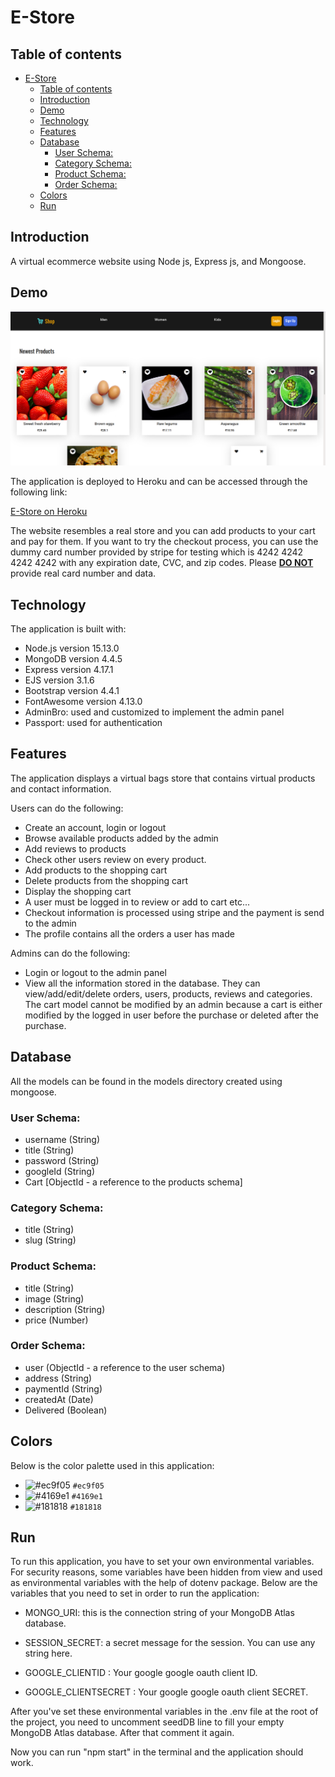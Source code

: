 # E-Store

## Table of contents

- [E-Store](#e-store)
  - [Table of contents](#table-of-contents)
  - [Introduction](#introduction)
  - [Demo](#demo)
  - [Technology](#technology)
  - [Features](#features)
  - [Database](#database)
    - [User Schema:](#user-schema)
    - [Category Schema:](#category-schema)
    - [Product Schema:](#product-schema)
    - [Order Schema:](#order-schema)
  - [Colors](#colors)
  - [Run](#run)

## Introduction

A virtual ecommerce website using Node js, Express js, and Mongoose.

## Demo

![screenshot](screenshot.png)

The application is deployed to Heroku and can be accessed through the following link:

[E-Store on Heroku](https://e-store.herokuapp.com/)

The website resembles a real store and you can add products to your cart and pay for them. If you want to try the checkout process, you can use the dummy card number provided by stripe for testing which is 4242 4242 4242 4242 with any expiration date, CVC, and zip codes. Please <u><b>DO NOT</b></u> provide real card number and data.

## Technology

The application is built with:

-   Node.js version 15.13.0
-   MongoDB version 4.4.5
-   Express version 4.17.1
-   EJS version 3.1.6
-   Bootstrap version 4.4.1
-   FontAwesome version 4.13.0
-   AdminBro: used and customized to implement the admin panel
-   Passport: used for authentication

## Features

The application displays a virtual bags store that contains virtual products and contact information.

Users can do the following:

-   Create an account, login or logout
-   Browse available products added by the admin
-   Add reviews to products
-   Check other users review on every product.
-   Add products to the shopping cart
-   Delete products from the shopping cart
-   Display the shopping cart
-   A user must be logged in to review or add to cart etc...
-   Checkout information is processed using stripe and the payment is send to the admin
-   The profile contains all the orders a user has made

Admins can do the following:

-   Login or logout to the admin panel
-   View all the information stored in the database. They can view/add/edit/delete orders, users, products, reviews and categories. The cart model cannot be modified by an admin because a cart is either modified by the logged in user before the purchase or deleted after the purchase.

## Database

All the models can be found in the models directory created using mongoose.

### User Schema:

-   username (String)
-   title (String)
-   password (String)
-   googleId (String)
-   Cart [ObjectId - a reference to the products schema]

### Category Schema:

-   title (String)
-   slug (String)

### Product Schema:

-   title (String)
-   image (String)
-   description (String)
-   price (Number)

### Order Schema:

-   user (ObjectId - a reference to the user schema)
-   address (String)
-   paymentId (String)
-   createdAt (Date)
-   Delivered (Boolean)

## Colors

Below is the color palette used in this application:

-   ![#ec9f05](https://via.placeholder.com/15/ec9f05/000000?text=+) `#ec9f05`
-   ![#4169e1](https://via.placeholder.com/15/4169e1/000000?text=+) `#4169e1`
-   ![#181818](https://via.placeholder.com/15/181818/000000?text=+) `#181818`

## Run

To run this application, you have to set your own environmental variables. For security reasons, some variables have been hidden from view and used as environmental variables with the help of dotenv package. Below are the variables that you need to set in order to run the application:

-   MONGO_URI: this is the connection string of your MongoDB Atlas database.

-   SESSION_SECRET: a secret message for the session. You can use any string here.

-   GOOGLE_CLIENTID : Your google google oauth client ID.

-   GOOGLE_CLIENTSECRET : Your google google oauth client SECRET.

After you've set these environmental variables in the .env file at the root of the project, you need to uncomment seedDB line to fill your empty MongoDB Atlas database. After that comment it again.

Now you can run "npm start" in the terminal and the application should work.

